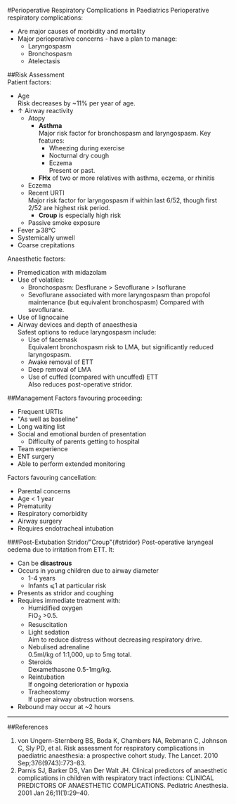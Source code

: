 #Perioperative Respiratory Complications in Paediatrics
Perioperative respiratory complications:
* Are major causes of morbidity and mortality
* Major perioperative concerns - have a plan to manage: 
	* Laryngospasm
	* Bronchospasm
	* Atelectasis

##Risk Assessment	
Patient factors:
* Age  
Risk decreases by ~11% per year of age.
* ↑ Airway reactivity
	* Atopy
		* **Asthma**  
		Major risk factor for bronchospasm and laryngospasm. Key features:
			* Wheezing during exercise
			* Nocturnal dry cough
			* Eczema  
			Present or past.
		* **FHx** of two or more relatives with asthma, eczema, or rhinitis
	* Eczema
	* Recent URTI  
	Major risk factor for laryngospasm if within last 6/52, though first 2/52 are highest risk period.
		* **Croup** is especially high risk
	* Passive smoke exposure
* Fever ⩾38°C
* Systemically unwell
* Coarse crepitations


Anaesthetic factors:
* Premedication with midazolam
* Use of volatiles:
	* Bronchospasm: Desflurane > Sevoflurane > Isoflurane
	* Sevoflurane associated with more laryngospasm than propofol maintenance (but equivalent bronchospasm)
Compared with sevoflurane.
* Use of lignocaine
* Airway devices and depth of anaesthesia  
Safest options to reduce laryngospasm include:
	* Use of facemask  
	Equivalent bronchospasm risk to LMA, but significantly reduced laryngospasm.
	* Awake removal of ETT
	* Deep removal of LMA
	* Use of cuffed (compared with uncuffed) ETT  
	Also reduces post-operative stridor. 


##Management
Factors favouring proceeding:
* Frequent URTIs
* "As well as baseline"
* Long waiting list
* Social and emotional burden of presentation
	* Difficulty of parents getting to hospital
* Team experience
* ENT surgery
* Able to perform extended monitoring


Factors favouring cancellation:
* Parental concerns
* Age < 1 year
* Prematurity
* Respiratory comorbidity
* Airway surgery
* Requires endotracheal intubation


###Post-Extubation Stridor/"Croup"{#stridor}
Post-operative laryngeal oedema due to irritation from ETT. It:
* Can be **disastrous**
* Occurs in young children due to airway diameter
	* 1-4 years
	* Infants ⩽1 at particular risk
* Presents as stridor and coughing
* Requires immediate treatment with:
	* Humidified oxygen  
	FiO<sub>2</sub> >0.5.
	* Resuscitation
	* Light sedation  
	Aim to reduce distress without decreasing respiratory drive.
	* Nebulised adrenaline  
	0.5ml/kg of 1:1,000, up to 5mg total.
	* Steroids  
	Dexamethasone 0.5-1mg/kg.
	* Reintubation  
	If ongoing deterioration or hypoxia
	* Tracheostomy  
	If upper airway obstruction worsens.
* Rebound may occur at ~2 hours

---

##References
1. von Ungern-Sternberg BS, Boda K, Chambers NA, Rebmann C, Johnson C, Sly PD, et al. Risk assessment for respiratory complications in paediatric anaesthesia: a prospective cohort study. The Lancet. 2010 Sep;376(9743):773–83. 
2. Parnis SJ, Barker DS, Van Der Walt JH. Clinical predictors of anaesthetic complications in children with respiratory tract infections: CLINICAL PREDICTORS OF ANAESTHETIC COMPLICATIONS. Pediatric Anesthesia. 2001 Jan 26;11(1):29–40. 
